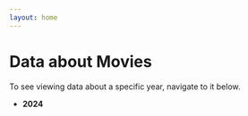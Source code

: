 ```yaml
---
layout: home 
---
```


# Data about Movies
To see viewing data about a specific year, navigate to it below.

- **2024**

